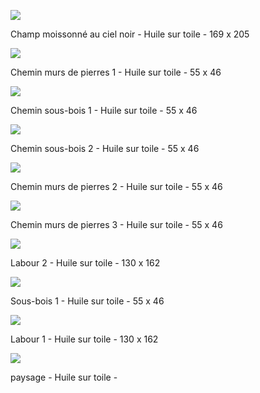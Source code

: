 
![](images/IMG_5425.jpg)

Champ moissonné au ciel noir - Huile sur toile - 169 x 205

![](images/IMG_3830.jpg)

Chemin murs de pierres 1 - Huile sur toile - 55 x 46

![](images/IMG_4732.jpg)

Chemin sous-bois 1 - Huile sur toile - 55 x 46

![](images/IMG_4775.jpg)

Chemin sous-bois 2 - Huile sur toile - 55 x 46

![](images/IMG_5038.jpg)

Chemin murs de pierres 2 - Huile sur toile - 55 x 46

![](C13D16D8-95C1-4834-AC0C-30DF431C93CA.JPG)

Chemin murs de pierres 3 - Huile sur toile - 55 x 46

![](images/IMG_3639.jpg)

Labour 2 - Huile sur toile - 130 x 162

![](images/IMG_5037.jpg)

Sous-bois 1 - Huile sur toile - 55 x 46

![](images/IMG_3640.jpg)

Labour 1 - Huile sur toile - 130 x 162

![](images/IMG_5471.jpg)

paysage - Huile sur toile - 
